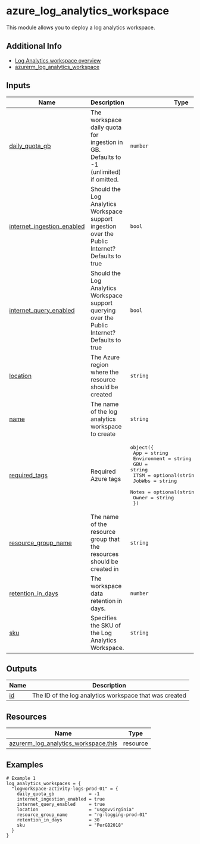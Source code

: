 <!-- BEGIN_TF_DOCS -->
# azure_log_analytics_workspace

This module allows you to deploy a log analytics workspace.

## Additional Info

* [Log Analytics workspace overview](https://learn.microsoft.com/en-us/azure/azure-monitor/logs/log-analytics-workspace-overview)
* [azurerm_log_analytics_workspace](https://registry.terraform.io/providers/hashicorp/azurerm/latest/docs/resources/log_analytics_workspace)

## Inputs

| Name | Description | Type | Default | Required |
|------|-------------|------|---------|:--------:|
| <a name="input_daily_quota_gb"></a> [daily\_quota\_gb](#input\_daily\_quota\_gb) | The workspace daily quota for ingestion in GB. Defaults to -1 (unlimited) if omitted. | `number` | `-1` | no |
| <a name="input_internet_ingestion_enabled"></a> [internet\_ingestion\_enabled](#input\_internet\_ingestion\_enabled) | Should the Log Analytics Workspace support ingestion over the Public Internet? Defaults to true | `bool` | `true` | no |
| <a name="input_internet_query_enabled"></a> [internet\_query\_enabled](#input\_internet\_query\_enabled) | Should the Log Analytics Workspace support querying over the Public Internet? Defaults to true | `bool` | `true` | no |
| <a name="input_location"></a> [location](#input\_location) | The Azure region where the resource should be created | `string` | n/a | yes |
| <a name="input_name"></a> [name](#input\_name) | The name of the log analytics workspace to create | `string` | n/a | yes |
| <a name="input_required_tags"></a> [required\_tags](#input\_required\_tags) | Required Azure tags | <pre>object({<br>    App         = string<br>    Environment = string<br>    GBU         = string<br>    ITSM        = optional(string, "STORAGE")<br>    JobWbs      = string<br>    Notes       = optional(string)<br>    Owner       = string<br>  })</pre> | n/a | yes |
| <a name="input_resource_group_name"></a> [resource\_group\_name](#input\_resource\_group\_name) | The name of the resource group that the resources should be created in | `string` | n/a | yes |
| <a name="input_retention_in_days"></a> [retention\_in\_days](#input\_retention\_in\_days) | The workspace data retention in days. | `number` | n/a | yes |
| <a name="input_sku"></a> [sku](#input\_sku) | Specifies the SKU of the Log Analytics Workspace. | `string` | n/a | yes |

## Outputs

| Name | Description |
|------|-------------|
| <a name="output_id"></a> [id](#output\_id) | The ID of the log analytics workspace that was created |

## Resources

| Name | Type |
|------|------|
| [azurerm_log_analytics_workspace.this](https://registry.terraform.io/providers/hashicorp/azurerm/latest/docs/resources/log_analytics_workspace) | resource |

## Examples

```hcl
# Example 1
log_analytics_workspaces = {
  "logworkspace-activity-logs-prod-01" = {
    daily_quota_gb             = -1
    internet_ingestion_enabled = true
    internet_query_enabled     = true
    location                   = "usgovvirginia"
    resource_group_name        = "rg-logging-prod-01"
    retention_in_days          = 30
    sku                        = "PerGB2018"
  }
}
```
<!-- END_TF_DOCS -->